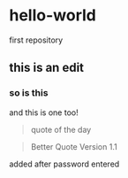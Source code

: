 # hello-world
first repository
## this is an edit 
### so is this
and this is one too!
> quote of the day

> Better Quote Version 1.1

added after password entered
